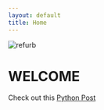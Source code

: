 ```yaml
---
layout: default
title: Home
---
```


![refurb](https://clairezaro.github.io/refurb.jpg)
# WELCOME


Check out this [Python Post](https://clairezaro.github.io/2018/03/06/Python.html)
